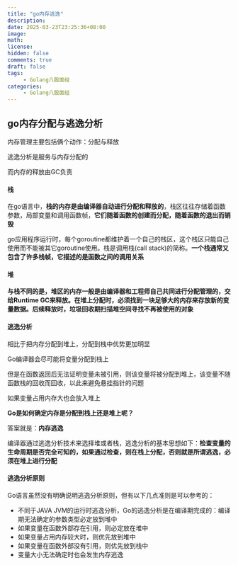 ```yaml
---
title: "go内存逃逸"
description: 
date: 2025-03-23T23:25:36+08:00
image: 
math: 
license: 
hidden: false
comments: true
draft: false
tags:   
     - Golang八股面经
categories:
     - Golang八股面经
---
```


## go内存分配与逃逸分析

内存管理主要包括俩个动作：分配与释放

逃逸分析是服务与内存分配的

而内存的释放由GC负责

#### 栈

在go语言中，**栈的内存是由编译器自动进行分配和释放的**，栈区往往存储着函数参数，局部变量和调用函数帧，**它们随着函数的创建而分配，随着函数的退出而销毁**

go应用程序运行时，每个goroutine都维护着一个自己的栈区，这个栈区只能自己使用而不能被其它goroutine使用。栈是调用栈(call stack)的简称。**一个栈通常又包含了许多栈帧，它描述的是函数之间的调用关系**

#### 堆

**与栈不同的是，堆区的内存一般是由编译器和工程师自己共同进行分配管理的，交给Runtime GC来释放。在堆上分配时，必须找到一块足够大的内存来存放新的变量数据。后续释放时，垃圾回收期扫描堆空间寻找不再被使用的对象**

#### 逃逸分析

相比于把内存分配到堆上，分配到栈中优势更加明显

Go编译器会尽可能将变量分配到栈上

但是在函数返回后无法证明变量未被引用，则该变量将被分配到堆上，该变量不随函数栈的回收而回收，以此来避免悬挂指针的问题

如果变量占用内存大也会放入堆上

**Go是如何确定内存是分配到栈上还是堆上呢？**

答案就是：**内存逃逸**

编译器通过逃逸分析技术来选择堆或者栈，逃逸分析的基本思想如下：**检查变量的生命周期是否完全可知的，如果通过检查，则在栈上分配，否则就是所谓逃逸，必须在堆上进行分配**

#### 逃逸分析原则

Go语言虽然没有明确说明逃逸分析原则，但有以下几点准则是可以参考的：

- 不同于JAVA JVM的运行时逃逸分析，Go的逃逸分析是在编译期完成的：编译期无法确定的参数类型必定放到堆中
- 如果变量在函数外部存在引用，则必定放在堆中
- 如果变量占用内存较大时，则优先放到堆中
- 如果变量在函数外部没有引用，则优先放到栈中
- 变量大小无法确定时也会发生内存逃逸
